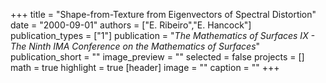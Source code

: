 +++
title = "Shape-from-Texture from Eigenvectors of Spectral Distortion"
date = "2000-09-01"
authors = ["E. Ribeiro","E. Hancock"]
publication_types = ["1"]
publication = "_The Mathematics of Surfaces IX - The Ninth IMA Conference on the Mathematics of Surfaces_"
publication_short = ""
image_preview = ""
selected = false
projects = []
math = true
highlight = true
[header]
image = ""
caption = ""
+++

